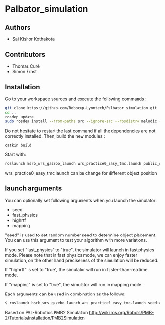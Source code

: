 # Palbator_simulation

## Authors
- Sai Kishor Kothakota

## Contributors
- Thomas Curé
- Simon Ernst

## Installation

Go to your workspace sources and execute the following commands :
```bash
git clone https://github.com/Robocup-Lyontech/Palbator_simulation.git 
cd ..
rosdep update
sudo rosdep install --from-paths src --ignore-src --rosdistro melodic --skip-keys "pal_gazebo_plugins speed_limit_node sensor_to_cloud pmb2_rgbd_sensors pal_vo_server pal_karto pal_usb_utils pal_local_planner pal_filters hokuyo_node rrbot_launch robot_pose pal_pcl rviz_plugin_covariance pal-orbbec-openni2 slam_toolbox"
```
Do not hesitate to restart the last command if all the dependencies are not correctly installed.
Then, build the new modules :
```bash
catkin build
```

Start with:
```bash
roslaunch hsrb_wrs_gazebo_launch wrs_practice0_easy_tmc.launch public_sim:=true
```
wrs_practice0_easy_tmc.launch can be change for different object position

## launch arguments

You can optionally set following arguments when you launch the simulator:

- seed
- fast_physics
- highrtf
- mapping

"seed" is used to set random number seed to determine object placement. You can use this argument to test your algorithm with more variations.

If you set "fast_physics" to "true", the simulator will launch in fast physics mode.
Please note that in fast physics mode, we can enjoy faster simulation, on the other hand preciseness of the simulation will be reduced.

If "highrtf" is set to "true", the simulator will run in faster-than-realtime mode.

If "mapping" is set to "true", the simulator will run in mapping mode.

Each arguments can be used in combination as the follows:

```bash
$ roslaunch hsrb_wrs_gazebo_launch wrs_practice0_easy_tmc.launch seed:=10 fast_physics:=true highrtf:=true public_sim:=true
```



Based on PAL-Robotics PMB2 Simulation 
http://wiki.ros.org/Robots/PMB-2/Tutorials/Installation/PMB2Simulation
